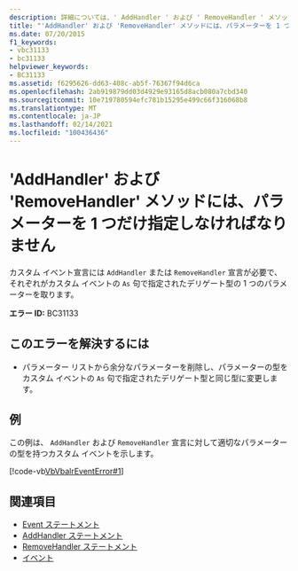 ```yaml
---
description: 詳細については、' AddHandler ' および ' RemoveHandler ' メソッドにはパラメーターを1つだけ指定しなければなりません。
title: "'AddHandler' および 'RemoveHandler' メソッドには、パラメーターを 1 つだけ指定しなければなりません"
ms.date: 07/20/2015
f1_keywords:
- vbc31133
- bc31133
helpviewer_keywords:
- BC31133
ms.assetid: f6295626-dd63-408c-ab5f-76367f94d6ca
ms.openlocfilehash: 2ab919879dd03d4929e93165d8acb080a7cbd340
ms.sourcegitcommit: 10e719780594efc781b15295e499c66f316068b8
ms.translationtype: MT
ms.contentlocale: ja-JP
ms.lasthandoff: 02/14/2021
ms.locfileid: "100436436"
---
```

# <a name="addhandler-and-removehandler-methods-must-have-exactly-one-parameter"></a>'AddHandler' および 'RemoveHandler' メソッドには、パラメーターを 1 つだけ指定しなければなりません

カスタム イベント宣言には `AddHandler` または `RemoveHandler` 宣言が必要で、それぞれがカスタム イベントの `As` 句で指定されたデリゲート型の 1 つのパラメーターを取ります。  
  
 **エラー ID:** BC31133  
  
## <a name="to-correct-this-error"></a>このエラーを解決するには  
  
- パラメーター リストから余分なパラメーターを削除し、パラメーターの型をカスタム イベントの `As` 句で指定されたデリゲート型と同じ型に変更します。  
  
## <a name="example"></a>例  

 この例は、 `AddHandler` および `RemoveHandler` 宣言に対して適切なパラメーターの型を持つカスタム イベントを示します。  
  
 [!code-vb[VbVbalrEventError#1](~/samples/snippets/visualbasic/VS_Snippets_VBCSharp/VbVbalrEventError/VB/VbVbalrEventError.vb#1)]  
  
## <a name="see-also"></a>関連項目

- [Event ステートメント](../language-reference/statements/event-statement.md)
- [AddHandler ステートメント](../language-reference/statements/addhandler-statement.md)
- [RemoveHandler ステートメント](../language-reference/statements/removehandler-statement.md)
- [イベント](../programming-guide/language-features/events/index.md)
